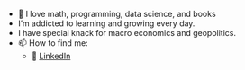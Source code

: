 - :crown: I love math, programming, data science, and books
- I’m addicted to learning and growing every day.
- I have special knack for macro economics and geopolitics.
- 📫 How to find me: 
  - :office: [LinkedIn](https://www.linkedin.com/in/ankita-juneja-246663a/)
